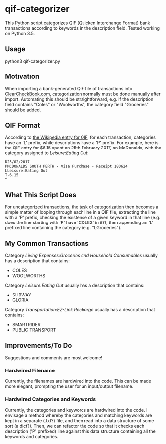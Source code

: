 # qif-categorizer
This Python script categorizes QIF (Quicken Interchange Format) bank transactions according to keywords in the description field. Tested working on Python 3.5.

## Usage

python3 qif-categorizer.py

## Motivation
When importing a bank-generated QIF file of transactions into [ClearCheckBook.com](http://clearcheckbook.com), categorization normally must be done manually after import. Automating this should be straightforward, e.g. if the description field contains "Coles" or "Woolworths", the category field "Groceries" should be added.

## QIF Format
According to [the Wikipedia entry for QIF](https://en.wikipedia.org/wiki/Quicken_Interchange_Format#Detail_items), for each transaction, categories have an 'L' prefix, while descriptions have a 'P' prefix. For example, here is the QIF entry for $6.15 spent on 25th February 2017, on McDonalds, with the category assigned to *Leisure:Eating Out*:

    D25/02/2017
    PMCDONALDS SOUTH PERTH - Visa Purchase - Receipt 180624
    LLeisure:Eating Out
    T-6.15
    ^

## What This Script Does
For uncategorized transactions, the task of categorization then becomes a simple matter of looping through each line in a QIF file, extracting the line with a 'P' prefix, checking the existence of a given keyword in that line (e.g. does the line starting with 'P' have 'COLES' in it?), then appending an 'L' prefixed line containing the category (e.g. "LGroceries").

## My Common Transactions

Category *Living Expenses:Groceries and Household Consumables* usually has a description that contains:

* COLES
* WOOLWORTHS

Category *Leisure:Eating Out* usually has a description that contains:

* SUBWAY
* GLORIA

Category *Transportation:EZ-Link Recharge* usually has a description that contains:

* SMARTRIDER
* PUBLIC TRANSPORT

## Improvements/To Do

Suggestions and comments are most welcome!

### Hardwired Filename
Currently, the filenames are hardwired into the code. This can be made more elegant, prompting the user for an input/output filename. 

### Hardwired Categories and Keywords
Currently, the categories and keywords are hardwired into the code. I envisage a method whereby the categories and matching keywords are kept in a separate (.txt?) file, and then read into a data structure of some sort (a dict?). Then, we can refactor the code so that it checks each description ('P' prefixed) line against this data structure containing all the keywords and categories.
